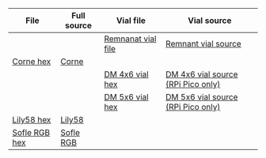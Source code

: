 | File           | Full source | Vial file | Vial source |
| --------------| ----------- | ----------- | ----------- |
|  |  | [Remnanat vial file ](https://github.com/ergohaven/keymap_hub/tree/main/remnant)|[Remnant vial source](https://github.com/ergohaven/vial-qmk/tree/vial/keyboards/ergohaven/remnant/keymaps/vial) |
| [Corne hex](https://github.com/ergohaven/keymap_hub/tree/main/corne)| [Corne](https://github.com/ergohaven/qmk_firmware/tree/master/keyboards/crkbd/keymaps/eh) | 
|  |  | [DM 4x6 vial hex](https://github.com/ergohaven/keymap_hub/tree/main/dm-4x6)| [DM 4x6 vial source (RPi Pico only)](https://github.com/ergohaven/vial-qmk/tree/vial/keyboards/ergohaven/4x6/keymaps/vial) |
|  |  | [DM 5x6 vial hex ](https://github.com/ergohaven/keymap_hub/tree/main/dm-5x6)|[DM 5x6 vial source (RPi Pico only)](https://github.com/ergohaven/vial-qmk/tree/vial/keyboards/ergohaven/dm5x6/keymaps/vial) |
| [Lily58 hex](https://github.com/ergohaven/keymap_hub/tree/main/lily58)| [Lily58](https://github.com/ergohaven/qmk_firmware/tree/master/keyboards/lily58/keymaps/eh) |
| [Sofle RGB hex](https://github.com/ergohaven/keymap_hub/tree/main/sofle)| [Sofle RGB](https://github.com/ergohaven/qmk_firmware/tree/master/keyboards/sofle/keymaps/ehrgb) |
